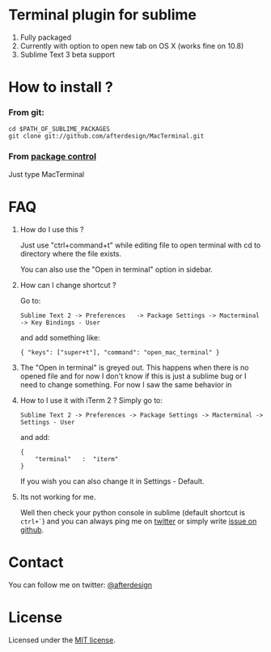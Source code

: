 # Terminal plugin for sublime

1. Fully packaged
2. Currently with option to open new tab on OS X (works fine on 10.8)
3. Sublime Text 3 beta support

# How to install ?
### From git:
```
cd $PATH_OF_SUBLIME_PACKAGES
git clone git://github.com/afterdesign/MacTerminal.git
```

### From [package control](http://wbond.net/sublime_packages/package_control)
Just type MacTerminal

# FAQ
1. How do I use this ?

	Just use "ctrl+command+t" while editing file to open terminal with cd to directory where the file exists.
	
	You can also use the "Open in terminal" option in sidebar.
	
2. How can I change shortcut ?

	Go to:
	
	```
	Sublime Text 2 -> Preferences 	-> Package Settings -> Macterminal -> Key Bindings - User
	```
	and add something like:
	
	```
	{ "keys": ["super+t"], "command": "open_mac_terminal" }	
	```

3. The "Open in terminal" is greyed out.
	This happens when there is no opened file and for now I don't know if 
	this is just a sublime bug or I need to change something. 
		For now I saw the same behavior in   
	
4. How to I use it with iTerm 2 ?
	Simply go to:

	```
	Sublime Text 2 -> Preferences -> Package Settings -> Macterminal -> Settings - User
	```
	
	and add:
	
	```
	{
    	"terminal"   :  "iterm"
	}
	```
	
	If you wish you can also change it in Settings - Default.

5. Its not working for me.

	Well then check your python console in sublime (default shortcut is ``` ctrl+` ```) 
	and you can always ping me on [twitter](http://twitter.com/afterdeign) or 
	simply write [issue on github](https://github.com/afterdesign/MacTerminal/issues).
	

# Contact

You can follow me on twitter: [@afterdesign](http://twitter.com/afterdesign)

# License

Licensed under the [MIT license](http://opensource.org/licenses/MIT).